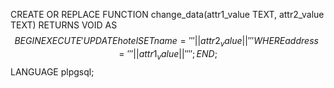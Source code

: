 CREATE OR REPLACE FUNCTION change_data(attr1_value TEXT, attr2_value TEXT)
RETURNS VOID AS $$
BEGIN
    EXECUTE 'UPDATE hotel SET name = ''' || attr2_value || ''' WHERE address = ''' || attr1_value || '''';
END;
$$ LANGUAGE plpgsql;
